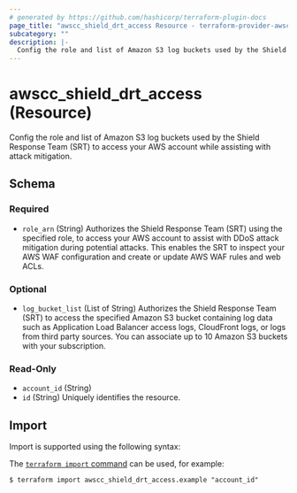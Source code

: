 ```yaml
---
# generated by https://github.com/hashicorp/terraform-plugin-docs
page_title: "awscc_shield_drt_access Resource - terraform-provider-awscc"
subcategory: ""
description: |-
  Config the role and list of Amazon S3 log buckets used by the Shield Response Team (SRT) to access your AWS account while assisting with attack mitigation.
---
```


# awscc_shield_drt_access (Resource)

Config the role and list of Amazon S3 log buckets used by the Shield Response Team (SRT) to access your AWS account while assisting with attack mitigation.



<!-- schema generated by tfplugindocs -->
## Schema

### Required

- `role_arn` (String) Authorizes the Shield Response Team (SRT) using the specified role, to access your AWS account to assist with DDoS attack mitigation during potential attacks. This enables the SRT to inspect your AWS WAF configuration and create or update AWS WAF rules and web ACLs.

### Optional

- `log_bucket_list` (List of String) Authorizes the Shield Response Team (SRT) to access the specified Amazon S3 bucket containing log data such as Application Load Balancer access logs, CloudFront logs, or logs from third party sources. You can associate up to 10 Amazon S3 buckets with your subscription.

### Read-Only

- `account_id` (String)
- `id` (String) Uniquely identifies the resource.

## Import

Import is supported using the following syntax:

The [`terraform import` command](https://developer.hashicorp.com/terraform/cli/commands/import) can be used, for example:

```shell
$ terraform import awscc_shield_drt_access.example "account_id"
```
